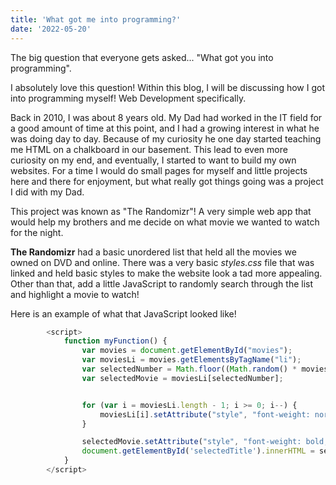 ```yaml
---
title: 'What got me into programming?'
date: '2022-05-20'
---
```


The big question that everyone gets asked... "What got you into programming".

I absolutely love this question!  Within this blog, I will be discussing how I got into programming myself! Web Development specifically.

Back in 2010, I was about 8 years old.  My Dad had worked in the IT field for a good amount of time at this point, and I had a growing interest in what he was doing day to day.  Because of my curiosity he one day started teaching me HTML on a chalkboard in our basement.  This lead to even more curiosity on my end, and eventually, I started to want to build my own websites.  For a time I would do small pages for myself and little projects here and there for enjoyment, but what really got things going was a project I did with my Dad.  

This project was known as "The Randomizr"!  A very simple web app that would help my brothers and me decide on what movie we wanted to watch for the night. 

**The Randomizr** had a basic unordered list that held all the movies we owned on DVD and online.  There was a very basic *styles.css* file that was linked and held basic styles to make the website look a tad more appealing.  Other than that, add a little JavaScript to randomly search through the list and highlight a movie to watch!

Here is an example of what that JavaScript looked like!

```javascript
        <script>
            function myFunction() {
                var movies = document.getElementById("movies");
                var moviesLi = movies.getElementsByTagName("li");
                var selectedNumber = Math.floor((Math.random() * moviesLi.length - 1) + 1);
                var selectedMovie = moviesLi[selectedNumber];


                for (var i = moviesLi.length - 1; i >= 0; i--) {
                    moviesLi[i].setAttribute("style", "font-weight: normal;color: black;");
                }

                selectedMovie.setAttribute("style", "font-weight: bold;color: red;");
                document.getElementById('selectedTitle').innerHTML = selectedMovie.innerHTML;
            }
        </script>
```
